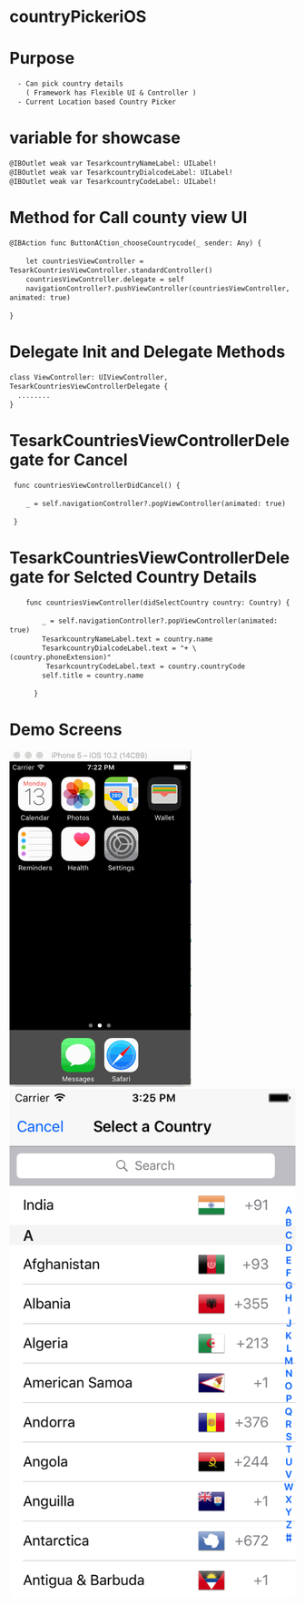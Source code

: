 # countryPickeriOS

# Purpose 

      - Can pick country details  
        ( Framework has Flexible UI & Controller )
      - Current Location based Country Picker

# variable for showcase 

    @IBOutlet weak var TesarkcountryNameLabel: UILabel!
    @IBOutlet weak var TesarkcountryDialcodeLabel: UILabel!
    @IBOutlet weak var TesarkcountryCodeLabel: UILabel!

#  Method for Call county view UI
    
    @IBAction func ButtonACtion_chooseCountrycode(_ sender: Any) {
    
        let countriesViewController = TesarkCountriesViewController.standardController()
        countriesViewController.delegate = self
        navigationController?.pushViewController(countriesViewController, animated: true)
        
    }
    
# Delegate Init and Delegate Methods
  
    class ViewController: UIViewController, TesarkCountriesViewControllerDelegate {
      ........
    }

# TesarkCountriesViewControllerDelegate for Cancel
 
     func countriesViewControllerDidCancel() {
     
        _ = self.navigationController?.popViewController(animated: true)
        
     }
    
# TesarkCountriesViewControllerDelegate for Selcted Country Details

        func countriesViewController(didSelectCountry country: Country) {
        
            _ = self.navigationController?.popViewController(animated: true)
            TesarkcountryNameLabel.text = country.name
            TesarkcountryDialcodeLabel.text = "+ \(country.phoneExtension)"
             TesarkcountryCodeLabel.text = country.countryCode
            self.title = country.name

          }


# Demo Screens

![alt tag](https://github.com/tesark/countryPickerIOS/blob/master/Choose%20Country.gif)
![alt tag](https://github.com/tesark/countryPickerIOS/blob/master/pickCountry.png)
